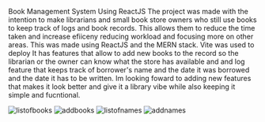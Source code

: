 Book Management System Using ReactJS
The project was made with the intention to make librarians and small book store owners who still use books to keep track of logs and book records. This allows them to reduce the time taken and increase efiiceny reducing workload and focusing more on other areas.
This was made using ReactJS and the MERN stack. Vite was used to deploy
It has features that allow to add new books to the record so the librarian or the owner can know what the store has available and and log feature that keeps track of borrower's name and the date it was borrowed and the date it has to be written.
Im looking foward to adding new features that makes it look better and give it a library vibe while also keeping it simple and fucntional.

![listofbooks](https://github.com/user-attachments/assets/ac75a8f9-e04a-4765-8d6c-e7e0234d10f9)
![addbooks](https://github.com/user-attachments/assets/35da5efd-f942-4964-9f5e-4be8ddca069b)
![listofnames](https://github.com/user-attachments/assets/fdb0b4b9-88c7-4d93-a212-f88c683026c9)
![addnames](https://github.com/user-attachments/assets/c55bf866-9670-47b1-a192-c5b31dd58c37)
